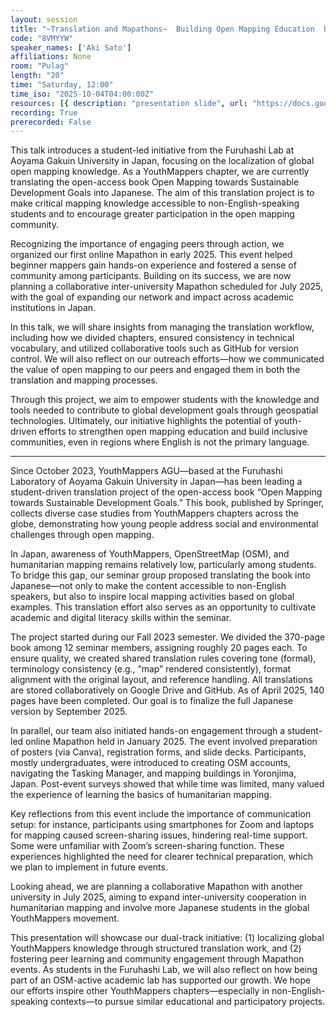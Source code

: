 ```yaml
---
layout: session
title: "~Translation and Mapathons~  Building Open Mapping Education  by Students; A YouthMappers Student Project from Furuhashi Lab, Japan"
code: "8VMYYW"
speaker_names: ['Aki Sato']
affiliations: None
room: "Pulag"
length: "20"
time: "Saturday, 12:00"
time_iso: "2025-10-04T04:00:00Z"
resources: [{ description: "presentation slide", url: "https://docs.google.com/presentation/d/1cET-Q-v9xsfhglM0Fk8w_sGf1KanJXO5/edit?usp=sharing&amp;ouid=116829386221370295333&amp;rtpof=true&amp;sd=true" }]
recording: True
prerecorded: False
---
```


This talk introduces a student-led initiative from the Furuhashi Lab at Aoyama Gakuin University in Japan, focusing on the localization of global open mapping knowledge. As a YouthMappers chapter, we are currently translating the open-access book Open Mapping towards Sustainable Development Goals into Japanese. The aim of this translation project is to make critical mapping knowledge accessible to non-English-speaking students and to encourage greater participation in the open mapping community.

Recognizing the importance of engaging peers through action, we organized our first online Mapathon in early 2025. This event helped beginner mappers gain hands-on experience and fostered a sense of community among participants. Building on its success, we are now planning a collaborative inter-university Mapathon scheduled for July 2025, with the goal of expanding our network and impact across academic institutions in Japan.

In this talk, we will share insights from managing the translation workflow, including how we divided chapters, ensured consistency in technical vocabulary, and utilized collaborative tools such as GitHub for version control. We will also reflect on our outreach efforts—how we communicated the value of open mapping to our peers and engaged them in both the translation and mapping processes.

Through this project, we aim to empower students with the knowledge and tools needed to contribute to global development goals through geospatial technologies. Ultimately, our initiative highlights the potential of youth-driven efforts to strengthen open mapping education and build inclusive communities, even in regions where English is not the primary language.

<hr>

Since October 2023, YouthMappers AGU—based at the Furuhashi Laboratory of Aoyama Gakuin University in Japan—has been leading a student-driven translation project of the open-access book “Open Mapping towards Sustainable Development Goals.” This book, published by Springer, collects diverse case studies from YouthMappers chapters across the globe, demonstrating how young people address social and environmental challenges through open mapping.

In Japan, awareness of YouthMappers, OpenStreetMap (OSM), and humanitarian mapping remains relatively low, particularly among students. To bridge this gap, our seminar group proposed translating the book into Japanese—not only to make the content accessible to non-English speakers, but also to inspire local mapping activities based on global examples. This translation effort also serves as an opportunity to cultivate academic and digital literacy skills within the seminar.

The project started during our Fall 2023 semester. We divided the 370-page book among 12 seminar members, assigning roughly 20 pages each. To ensure quality, we created shared translation rules covering tone (formal), terminology consistency (e.g., “map” rendered consistently), format alignment with the original layout, and reference handling. All translations are stored collaboratively on Google Drive and GitHub. As of April 2025, 140 pages have been completed. Our goal is to finalize the full Japanese version by September 2025.

In parallel, our team also initiated hands-on engagement through a student-led online Mapathon held in January 2025. The event involved preparation of posters (via Canva), registration forms, and slide decks. Participants, mostly undergraduates, were introduced to creating OSM accounts, navigating the Tasking Manager, and mapping buildings in Yoronjima, Japan. Post-event surveys showed that while time was limited, many valued the experience of learning the basics of humanitarian mapping.

Key reflections from this event include the importance of communication setup: for instance, participants using smartphones for Zoom and laptops for mapping caused screen-sharing issues, hindering real-time support. Some were unfamiliar with Zoom’s screen-sharing function. These experiences highlighted the need for clearer technical preparation, which we plan to implement in future events.

Looking ahead, we are planning a collaborative Mapathon with another university in July 2025, aiming to expand inter-university cooperation in humanitarian mapping and involve more Japanese students in the global YouthMappers movement.

This presentation will showcase our dual-track initiative: (1) localizing global YouthMappers knowledge through structured translation work, and (2) fostering peer learning and community engagement through Mapathon events. As students in the Furuhashi Lab, we will also reflect on how being part of an OSM-active academic lab has supported our growth. We hope our efforts inspire other YouthMappers chapters—especially in non-English-speaking contexts—to pursue similar educational and participatory projects.

